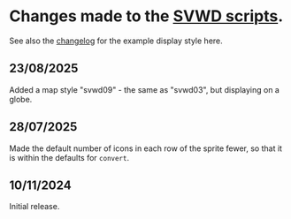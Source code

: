 # Changes made to the [SVWD scripts](https://github.com/SomeoneElseOSM/SomeoneElse-vector-web-display/blob/main/README.md).  
See also the [changelog](https://github.com/SomeoneElseOSM/SomeoneElse-vector-web-display/blob/main/resources/changelog_svwd01.md) for the example display style here.

## 23/08/2025
Added a map style "svwd09" - the same as "svwd03", but displaying on a globe.

## 28/07/2025
Made the default number of icons in each row of the sprite fewer, so that it is within the defaults for `convert`.

## 10/11/2024
Initial release.
